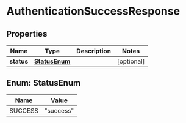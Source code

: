 
# AuthenticationSuccessResponse

## Properties
Name | Type | Description | Notes
------------ | ------------- | ------------- | -------------
**status** | [**StatusEnum**](#StatusEnum) |  |  [optional]


<a name="StatusEnum"></a>
## Enum: StatusEnum
Name | Value
---- | -----
SUCCESS | &quot;success&quot;



